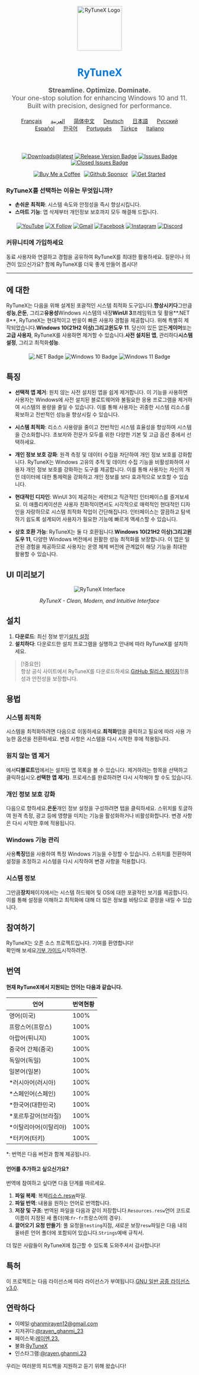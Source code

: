 <div align="center">
  <img src="https://github.com/user-attachments/assets/bc2beddd-99fe-4a50-b85f-0806b754a176" alt="RyTuneX Logo" width="120">
</div>

<h1 align="center" style="font-family: 'Segoe UI', sans-serif; font-weight: 600; color: #0078D4;">RyTuneX</h1>

<p align="center" style="font-size: 1.1rem; color: #555;">
  <strong>Streamline. Optimize. Dominate.</strong><br>
  Your one-stop solution for enhancing Windows 10 and 11. Built with precision, designed for performance.
</p>

<div align="center" style="margin: 20px 0; text-align: center;">
  <a href="README.fr.md" style="margin: 0 10px;">Français</a>
  <a href="README.ar.md" style="margin: 0 10px;">العربية</a>
  <a href="README.zh-CN.md" style="margin: 0 10px;">简体中文</a>
  <a href="README.de.md" style="margin: 0 10px;">Deutsch</a>
  <a href="README.ja.md" style="margin: 0 10px;">日本語</a>
  <a href="README.ru.md" style="margin: 0 10px;">Русский</a>
  <a href="README.es.md" style="margin: 0 10px;">Español</a>
  <a href="README.ko.md" style="margin: 0 10px;">한국어</a>
  <a href="README.pt.md" style="margin: 0 10px;">Português</a>
  <a href="README.tr.md" style="margin: 0 10px;">Türkçe</a>
  <a href="README.it.md" style="margin: 0 10px;">Italiano</a>
</div><br>

<div align="center" style="margin: 20px 0;">
  
  [![Downloads@latest](https://img.shields.io/github/downloads/rayenghanmi/rytunex/total?style=for-the-badge)](https://github.com/rayenghanmi/rytunex/releases/latest/download/RyTuneX.Setup.zip)
  [![Release Version Badge](https://img.shields.io/github/v/release/rayenghanmi/rytunex?style=for-the-badge)](https://github.com/rayenghanmi/rytunex/releases)
  [![Issues Badge](https://img.shields.io/github/issues/rayenghanmi/rytunex?style=for-the-badge)](https://github.com/rayenghanmi/rytunex/issues)
  [![Closed Issues Badge](https://img.shields.io/github/issues-closed/rayenghanmi/rytunex?color=%238256d0&style=for-the-badge)](https://github.com/rayenghanmi/rytunex/issues?q=is%3Aissue+is%3Aclosed)<br>

<a href="https://www.buymeacoffee.com/rayen.ghanmi.22"><img src="https://img.shields.io/badge/Buy_Me_A_Coffee-FFDD00?style=for-the-badge&logo=buy-me-a-coffee&logoColor=black" alt="Buy Me a Coffee" style="margin-right: 10px;"></a><a href="https://github.com/sponsors/rayenghanmi"><img src="https://img.shields.io/badge/sponsor-30363D?style=for-the-badge&logo=GitHub-Sponsors&logoColor=#white" alt="Github Sponsor" style="margin-right: 10px;"></a><a href="https://github.com/rayenghanmi/RyTuneX/wiki/Installation"><img src="https://img.shields.io/badge/Get%20Started-RyTuneX-blue?style=for-the-badge" alt="Get Started"></a>

</div>

### RyTuneX를 선택하는 이유는 무엇입니까?

-   **손쉬운 최적화**: 시스템 속도와 안정성을 즉시 향상시킵니다.
-   **스마트 기능**: 앱 삭제부터 개인정보 보호까지 모두 해결해 드립니다.

<div align="center" style="margin: 20px 0;">
  <a href="https://youtube.com/@rayen.ghanmi.23?sub_confirmation=1"><img src="https://img.shields.io/badge/YouTube-FF0000?style=for-the-badge&logo=youtube&logoColor=white" alt="YouTube"></a>
  <a href="https://twitter.com/rayen_ghanmi_23"><img src="https://img.shields.io/badge/X-000000?style=for-the-badge&logo=x&logoColor=white" alt="X Follow"></a>
  <a href="mailto:ghanmirayen12@gmail.com"><img src="https://img.shields.io/badge/Gmail-D14836?style=for-the-badge&logo=gmail&logoColor=white" alt="Gmail"></a>
  <a href="https://www.facebook.com/rayen.ghanmi.23"><img src="https://img.shields.io/badge/Facebook-1877F2?style=for-the-badge&logo=facebook&logoColor=white" alt="Facebook"></a>
  <a href="https://www.instagram.com/rayen.ghanmi.23"><img src="https://img.shields.io/badge/Instagram-E4405F?style=for-the-badge&logo=instagram&logoColor=white" alt="Instagram"></a>
  <a href="https://discord.gg/gyBzyd364t"><img src="https://img.shields.io/badge/Discord-5865F2?style=for-the-badge&logo=discord&logoColor=white" alt="Discord"></a>
</div>

### 커뮤니티에 가입하세요

동료 사용자와 연결하고 경험을 공유하여 RyTuneX를 최대한 활용하세요. 질문이나 의견이 있으신가요? 함께 RyTuneX를 더욱 좋게 만들어 봅시다!

* * *

## 에 대한

RyTuneX는 다음을 위해 설계된 포괄적인 시스템 최적화 도구입니다.**향상시키다**그만큼**성능**,**은둔**, 그리고**유용성**Windows 시스템의 내장**WinUI 3**프레임워크 및 활용**.NET 8**, RyTuneX는 현대적이고 반응이 빠른 사용자 경험을 제공합니다. 위해 특별히 제작되었습니다.**Windows 10(21H2 이상)**그리고**윈도우 11**. 당신이 있든 없든**게이머**또는**고급 사용자**, RyTuneX를 사용하면 제거할 수 있습니다.**사전 설치된 앱**, 관리하다**시스템 설정**, 그리고 최적화**성능**.

<div align="center" style="margin: 20px 0;">
  <img src="https://img.shields.io/badge/.NET8-512BD4?style=for-the-badge&logo=dotnet&logoColor=white" alt=".NET Badge" />
  <img src="https://img.shields.io/badge/Windows_10-0078d7?style=for-the-badge&logo=windows-10&logoColor=white" alt="Windows 10 Badge" />
  <img src="https://img.shields.io/badge/Windows_11-0078d4?style=for-the-badge&logo=windows-11&logoColor=white" alt="Windows 11 Badge" />
</div>

## 특징

-   **선택적 앱 제거**: 원치 않는 사전 설치된 앱을 쉽게 제거합니다. 이 기능을 사용하면 사용자는 Windows에 사전 설치된 블로트웨어와 불필요한 응용 프로그램을 제거하여 시스템의 용량을 줄일 수 있습니다. 이를 통해 사용자는 귀중한 시스템 리소스를 확보하고 전반적인 성능을 향상시킬 수 있습니다.

-   **시스템 최적화**: 리소스 사용량을 줄이고 전반적인 시스템 효율성을 향상하여 시스템을 간소화합니다. 초보자와 전문가 모두를 위한 다양한 기본 및 고급 옵션 중에서 선택하세요.

-   **개인 정보 보호 강화**: 원격 측정 및 데이터 수집을 차단하여 개인 정보 보호를 강화합니다. RyTuneX는 Windows 고유의 추적 및 데이터 수집 기능을 비활성화하여 사용자 개인 정보 보호를 강화하는 도구를 제공합니다. 이를 통해 사용자는 자신의 개인 데이터에 대한 통제력을 강화하고 개인 정보를 보다 효과적으로 보호할 수 있습니다.

-   **현대적인 디자인**: WinUI 3이 제공하는 세련되고 직관적인 인터페이스를 즐겨보세요. 이 애플리케이션은 사용자 친화적이면서도 시각적으로 매력적인 현대적인 디자인을 자랑하므로 시스템 최적화 작업이 간단해집니다. 인터페이스는 깔끔하고 탐색하기 쉽도록 설계되어 사용자가 필요한 기능에 빠르게 액세스할 수 있습니다.

-   **상호 호환 가능**: RyTuneX는 둘 다 호환됩니다.**Windows 10(21H2 이상)**그리고**윈도우 11**, 다양한 Windows 버전에서 원활한 성능 최적화를 보장합니다. 이 앱은 일관된 경험을 제공하므로 사용자는 운영 체제 버전에 관계없이 해당 기능을 최대한 활용할 수 있습니다.

## UI 미리보기

<div align="center">
  <picture>
    <source media="(prefers-color-scheme: dark)" srcset="https://github.com/user-attachments/assets/e8d2ad64-0401-4b1f-b7c9-c4fc09979459" />
    <source media="(prefers-color-scheme: light)" srcset="https://github.com/user-attachments/assets/86448dc8-49f8-4f80-ab6b-7c8da26e2d2f" />
    <img alt="RyTuneX Interface" src="https://github.com/user-attachments/assets/e8d2ad64-0401-4b1f-b7c9-c4fc09979459" />
  </picture>
  <p><em>RyTuneX - Clean, Modern, and Intuitive Interface</em></p>
</div>

## 설치

1.  **다운로드**: 최신 정보 받기[설치 설정](https://github.com/rayenghanmi/RyTuneX/releases/latest)
2.  **설치하다**: 다운로드한 설치 프로그램을 실행하고 안내에 따라 RyTuneX를 설치하세요.

> [!중요한]  
> 항상 공식 사이트에서 RyTuneX를 다운로드하세요.[GitHub 릴리스 페이지](https://github.com/rayenghanmi/RyTuneX/releases)정품성과 안전성을 보장합니다.

## 용법

### 시스템 최적화

시스템을 최적화하려면 다음으로 이동하세요.**최적화**탭을 클릭하고 필요에 따라 사용 가능한 옵션을 전환하세요. 변경 사항은 시스템을 다시 시작한 후에 적용됩니다.

### 원치 않는 앱 제거

에서**디블로트**탭에서는 설치된 앱 목록을 볼 수 있습니다. 제거하려는 항목을 선택하고 클릭하십시오.**선택한 앱 제거)**. 프로세스를 완료하려면 다시 시작해야 할 수도 있습니다.

### 개인 정보 보호 강화

다음으로 향하세요.**은둔**개인 정보 설정을 구성하려면 탭을 클릭하세요. 스위치를 토글하여 원격 측정, 광고 등에 영향을 미치는 기능을 활성화하거나 비활성화합니다. 변경 사항은 다시 시작한 후에 적용됩니다.

### Windows 기능 관리

사용**특징**탭을 사용하여 특정 Windows 기능을 수정할 수 있습니다. 스위치를 전환하여 설정을 조정하고 시스템을 다시 시작하여 변경 사항을 적용합니다.

### 시스템 정보

그만큼**장치**페이지에서는 시스템 하드웨어 및 OS에 대한 포괄적인 보기를 제공합니다. 이를 통해 설정을 이해하고 최적화에 대해 더 많은 정보를 바탕으로 결정을 내릴 수 있습니다.

## 참여하기

RyTuneX는 오픈 소스 프로젝트입니다. 기여를 환영합니다!  
확인해 보세요[기부 가이드](https://github.com/rayenghanmi/RyTuneX/blob/main/CONTRIBUTING.md)시작하려면.

## 번역

#### 현재 RyTuneX에서 지원되는 언어는 다음과 같습니다.

| 언어            | 번역현황 |
| ------------- | ---- |
| 영어(미국)        | 100% |
| 프랑스어(프랑스)     | 100% |
| 아랍어(튀니지)      | 100% |
| 중국어 간체(중국)    | 100% |
| 독일어(독일)       | 100% |
| 일본어(일본)       | 100% |
| \*러시아어(러시아)   | 100% |
| \*스페인어(스페인)   | 100% |
| \*한국어(대한민국)   | 100% |
| \*포르투갈어(브라질)  | 100% |
| \*이탈리아어(이탈리아) | 100% |
| \*터키어(터키)     | 100% |

\*: 번역은 다음 버전과 함께 제공됩니다.

#### 언어를 추가하고 싶으신가요?

번역에 참여하고 싶다면 다음 단계를 따르세요.

1.  **파일 복제**: 복제[리소스.resw](../testing/Strings/en-us/Resources.resw)파일.
2.  **파일 번역**: 내용을 원하는 언어로 번역합니다.
3.  **저장 및 구조**: 번역된 파일을 다음과 같이 저장합니다.`Resources.resw`언어 코드로 이름이 지정된 새 폴더(예:`fr-fr`프랑스어의 경우).
4.  **끌어오기 요청 만들기**: 풀 요청을`testing`지점, 새로운 보장`resw`파일은 다음 내의 올바른 언어 폴더에 포함되어 있습니다.`Strings`예배 규칙서.

더 많은 사람들이 RyTuneX에 접근할 수 있도록 도와주셔서 감사합니다!

## 특허

이 프로젝트는 다음 라이선스에 따라 라이선스가 부여됩니다.[GNU 일반 공중 라이선스 v3.0](https://github.com/rayenghanmi/RyTuneX/blob/main/LICENSE.md).

## 연락하다

-   이메일:[ghanmirayen12@gmail.com](mailto:ghanmirayen12@gmail.com)
-   지저귀다:[@rayen_ghanmi_23](https://twitter.com/rayen_ghanmi_23)
-   페이스북:[레이엔.23.](https://www.facebook.com/rayen.ghanmi.23)
-   불화:[RyTuneX](https://discord.gg/gyBzyd364t)
-   인스타그램:[@rayen.ghanmi.23](https://instagram.com/rayen.ghanmi.23)

우리는 여러분의 피드백을 지원하고 듣기 위해 왔습니다!
